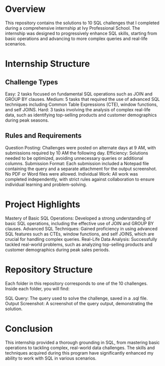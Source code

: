 # Overview
This repository contains the solutions to 10 SQL challenges that I completed during a comprehensive internship at Ivy Professional School. The internship was designed to progressively enhance SQL skills, starting from basic operations and advancing to more complex queries and real-life scenarios.

# Internship Structure
## Challenge Types
Easy: 2 tasks focused on fundamental SQL operations such as JOIN and GROUP BY clauses.
Medium: 5 tasks that required the use of advanced SQL techniques including Common Table Expressions (CTE), window functions, and self JOINS.
Hard: 3 tasks involving the analysis of complex real-life data, such as identifying top-selling products and customer demographics during peak seasons.
## Rules and Requirements
Question Posting: Challenges were posted on alternate days at 9 AM, with submissions required by 10 AM the following day.
Efficiency: Solutions needed to be optimized, avoiding unnecessary queries or additional columns.
Submission Format: Each submission included a Notepad file containing the query and a separate attachment for the output screenshot. No PDF or Word files were allowed.
Individual Work: All work was completed independently, with strict rules against collaboration to ensure individual learning and problem-solving.
# Project Highlights
Mastery of Basic SQL Operations: Developed a strong understanding of basic SQL operations, including the effective use of JOIN and GROUP BY clauses.
Advanced SQL Techniques: Gained proficiency in using advanced SQL features such as CTEs, window functions, and self JOINS, which are crucial for handling complex queries.
Real-Life Data Analysis: Successfully tackled real-world problems, such as analyzing top-selling products and customer demographics during peak sales periods.
# Repository Structure
Each folder in this repository corresponds to one of the 10 challenges. Inside each folder, you will find:

SQL Query: The query used to solve the challenge, saved in a .sql file.
Output Screenshot: A screenshot of the query output, demonstrating the solution.
# Conclusion
This internship provided a thorough grounding in SQL, from mastering basic operations to tackling complex, real-world data challenges. The skills and techniques acquired during this program have significantly enhanced my ability to work with SQL in various scenarios.
